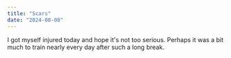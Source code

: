 ```yaml
---
title: "Scars"
date: "2024-08-08"
---
```


I got myself injured today and hope it's not too serious. Perhaps it was a bit much to train nearly every day after such a long break.
